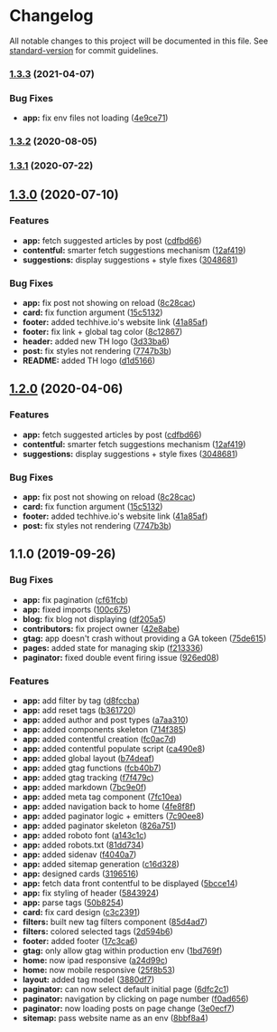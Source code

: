 # Changelog

All notable changes to this project will be documented in this file. See [standard-version](https://github.com/conventional-changelog/standard-version) for commit guidelines.

### [1.3.3](https://github.com/techhiveIO/nextjs-static-boilerplate/compare/v1.3.2...v1.3.3) (2021-04-07)


### Bug Fixes

* **app:** fix env files not loading ([4e9ce71](https://github.com/techhiveIO/nextjs-static-boilerplate/commit/4e9ce71b18645e1c65ecd190c5dd1ad06b5e3318))

### [1.3.2](https://github.com/techhiveIO/nextjs-static-boilerplate/compare/v1.3.1...v1.3.2) (2020-08-05)

### [1.3.1](https://github.com/techhiveIO/nextjs-static-boilerplate/compare/v1.3.0...v1.3.1) (2020-07-22)

## [1.3.0](https://github.com/techhiveIO/nextjs-static-boilerplate/compare/v1.1.0...v1.3.0) (2020-07-10)

### Features

- **app:** fetch suggested articles by post ([cdfbd66](https://github.com/techhiveIO/nextjs-static-boilerplate/commit/cdfbd66ec020030534c0236eade157cb5845fc95))
- **contentful:** smarter fetch suggestions mechanism ([12af419](https://github.com/techhiveIO/nextjs-static-boilerplate/commit/12af41909d822acdfd622cd2f33abc5835292ee4))
- **suggestions:** display suggestions + style fixes ([3048681](https://github.com/techhiveIO/nextjs-static-boilerplate/commit/30486814fa2050cae03fa23924e80aba9e1a15ea))

### Bug Fixes

- **app:** fix post not showing on reload ([8c28cac](https://github.com/techhiveIO/nextjs-static-boilerplate/commit/8c28cacff8529f884eba53a90cdc96e488b4f22a))
- **card:** fix function argument ([15c5132](https://github.com/techhiveIO/nextjs-static-boilerplate/commit/15c513216a505610c5186837572faafb446aa343))
- **footer:** added techhive.io's website link ([41a85af](https://github.com/techhiveIO/nextjs-static-boilerplate/commit/41a85afe7736f1bfcc37038221838256e97d38ab))
- **footer:** fix link + global tag color ([8c12867](https://github.com/techhiveIO/nextjs-static-boilerplate/commit/8c12867fcbdeb75c98d5643cf4fffa265e58a358))
- **header:** added new TH logo ([3d33ba6](https://github.com/techhiveIO/nextjs-static-boilerplate/commit/3d33ba6e25743c5667ae002a7d8d02efd1f97f86))
- **post:** fix styles not rendering ([7747b3b](https://github.com/techhiveIO/nextjs-static-boilerplate/commit/7747b3b89e805ebfe69d1d1274cf0a944a7d9bb6))
- **README:** added TH logo ([d1d5166](https://github.com/techhiveIO/nextjs-static-boilerplate/commit/d1d516602d643300552ab728b5f82b4ec732ff40))

## [1.2.0](https://github.com/techhiveIO/nextjs-static-boilerplate/compare/v1.1.0...v1.2.0) (2020-04-06)

### Features

- **app:** fetch suggested articles by post ([cdfbd66](https://github.com/techhiveIO/nextjs-static-boilerplate/commit/cdfbd66ec020030534c0236eade157cb5845fc95))
- **contentful:** smarter fetch suggestions mechanism ([12af419](https://github.com/techhiveIO/nextjs-static-boilerplate/commit/12af41909d822acdfd622cd2f33abc5835292ee4))
- **suggestions:** display suggestions + style fixes ([3048681](https://github.com/techhiveIO/nextjs-static-boilerplate/commit/30486814fa2050cae03fa23924e80aba9e1a15ea))

### Bug Fixes

- **app:** fix post not showing on reload ([8c28cac](https://github.com/techhiveIO/nextjs-static-boilerplate/commit/8c28cacff8529f884eba53a90cdc96e488b4f22a))
- **card:** fix function argument ([15c5132](https://github.com/techhiveIO/nextjs-static-boilerplate/commit/15c513216a505610c5186837572faafb446aa343))
- **footer:** added techhive.io's website link ([41a85af](https://github.com/techhiveIO/nextjs-static-boilerplate/commit/41a85afe7736f1bfcc37038221838256e97d38ab))
- **post:** fix styles not rendering ([7747b3b](https://github.com/techhiveIO/nextjs-static-boilerplate/commit/7747b3b89e805ebfe69d1d1274cf0a944a7d9bb6))

## 1.1.0 (2019-09-26)

### Bug Fixes

- **app:** fix pagination ([cf61fcb](https://github.com/techhiveIO/nextjs-static-boilerplate/commit/cf61fcb))
- **app:** fixed imports ([100c675](https://github.com/techhiveIO/nextjs-static-boilerplate/commit/100c675))
- **blog:** fix blog not displaying ([df205a5](https://github.com/techhiveIO/nextjs-static-boilerplate/commit/df205a5))
- **contributors:** fix project owner ([42e8abe](https://github.com/techhiveIO/nextjs-static-boilerplate/commit/42e8abe))
- **gtag:** app doesn't crash without providing a GA tokeen ([75de615](https://github.com/techhiveIO/nextjs-static-boilerplate/commit/75de615))
- **pages:** added state for managing skip ([f213336](https://github.com/techhiveIO/nextjs-static-boilerplate/commit/f213336))
- **paginator:** fixed double event firing issue ([926ed08](https://github.com/techhiveIO/nextjs-static-boilerplate/commit/926ed08))

### Features

- **app:** add filter by tag ([d8fccba](https://github.com/techhiveIO/nextjs-static-boilerplate/commit/d8fccba))
- **app:** add reset tags ([b361720](https://github.com/techhiveIO/nextjs-static-boilerplate/commit/b361720))
- **app:** added author and post types ([a7aa310](https://github.com/techhiveIO/nextjs-static-boilerplate/commit/a7aa310))
- **app:** added components skeleton ([714f385](https://github.com/techhiveIO/nextjs-static-boilerplate/commit/714f385))
- **app:** added contentful creation ([fc0ac7d](https://github.com/techhiveIO/nextjs-static-boilerplate/commit/fc0ac7d))
- **app:** added contentful populate script ([ca490e8](https://github.com/techhiveIO/nextjs-static-boilerplate/commit/ca490e8))
- **app:** added global layout ([b74deaf](https://github.com/techhiveIO/nextjs-static-boilerplate/commit/b74deaf))
- **app:** added gtag functions ([fcb40b7](https://github.com/techhiveIO/nextjs-static-boilerplate/commit/fcb40b7))
- **app:** added gtag tracking ([f7f479c](https://github.com/techhiveIO/nextjs-static-boilerplate/commit/f7f479c))
- **app:** added markdown ([7bc9e0f](https://github.com/techhiveIO/nextjs-static-boilerplate/commit/7bc9e0f))
- **app:** added meta tag component ([7fc10ea](https://github.com/techhiveIO/nextjs-static-boilerplate/commit/7fc10ea))
- **app:** added navigation back to home ([4fe8f8f](https://github.com/techhiveIO/nextjs-static-boilerplate/commit/4fe8f8f))
- **app:** added paginator logic + emitters ([7c90ee8](https://github.com/techhiveIO/nextjs-static-boilerplate/commit/7c90ee8))
- **app:** added paginator skeleton ([826a751](https://github.com/techhiveIO/nextjs-static-boilerplate/commit/826a751))
- **app:** added roboto font ([a143c1c](https://github.com/techhiveIO/nextjs-static-boilerplate/commit/a143c1c))
- **app:** added robots.txt ([81dd734](https://github.com/techhiveIO/nextjs-static-boilerplate/commit/81dd734))
- **app:** added sidenav ([f4040a7](https://github.com/techhiveIO/nextjs-static-boilerplate/commit/f4040a7))
- **app:** added sitemap generation ([c16d328](https://github.com/techhiveIO/nextjs-static-boilerplate/commit/c16d328))
- **app:** designed cards ([3196516](https://github.com/techhiveIO/nextjs-static-boilerplate/commit/3196516))
- **app:** fetch data front contentful to be displayed ([5bcce14](https://github.com/techhiveIO/nextjs-static-boilerplate/commit/5bcce14))
- **app:** fix styling of header ([5843924](https://github.com/techhiveIO/nextjs-static-boilerplate/commit/5843924))
- **app:** parse tags ([50b8254](https://github.com/techhiveIO/nextjs-static-boilerplate/commit/50b8254))
- **card:** fix card design ([c3c2391](https://github.com/techhiveIO/nextjs-static-boilerplate/commit/c3c2391))
- **filters:** built new tag filters component ([85d4ad7](https://github.com/techhiveIO/nextjs-static-boilerplate/commit/85d4ad7))
- **filters:** colored selected tags ([2d594b6](https://github.com/techhiveIO/nextjs-static-boilerplate/commit/2d594b6))
- **footer:** added footer ([17c3ca6](https://github.com/techhiveIO/nextjs-static-boilerplate/commit/17c3ca6))
- **gtag:** only allow gtag within production env ([1bd769f](https://github.com/techhiveIO/nextjs-static-boilerplate/commit/1bd769f))
- **home:** now ipad responsive ([a24d99c](https://github.com/techhiveIO/nextjs-static-boilerplate/commit/a24d99c))
- **home:** now mobile responsive ([25f8b53](https://github.com/techhiveIO/nextjs-static-boilerplate/commit/25f8b53))
- **layout:** added tag model ([3880df7](https://github.com/techhiveIO/nextjs-static-boilerplate/commit/3880df7))
- **paginator:** can now select default initial page ([6dfc2c1](https://github.com/techhiveIO/nextjs-static-boilerplate/commit/6dfc2c1))
- **paginator:** navigation by clicking on page number ([f0ad656](https://github.com/techhiveIO/nextjs-static-boilerplate/commit/f0ad656))
- **paginator:** now loading posts on page change ([3e0ecf7](https://github.com/techhiveIO/nextjs-static-boilerplate/commit/3e0ecf7))
- **sitemap:** pass website name as an env ([8bbf8a4](https://github.com/techhiveIO/nextjs-static-boilerplate/commit/8bbf8a4))

